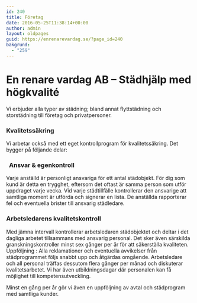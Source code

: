 ```yaml
---
id: 240
title: Företag
date: 2016-05-25T11:38:14+00:00
author: admin
layout: oldpages
guid: https://enrenarevardag.se/?page_id=240
bakgrund:
  - "259"
---
```

# En renare vardag AB &#8211; Städhjälp med högkvalité

Vi erbjuder alla typer av städning; bland annat flyttstädning och storstädning till företag och privatpersoner.

### Kvalitetssäkring

Vi arbetar också med ett eget kontrollprogram för kvalitetssäkring. Det bygger på följande delar:

###   Ansvar & egenkontroll

Varje anställd är personligt ansvariga för ett antal städobjekt. För dig som kund är detta en trygghet, eftersom det oftast är samma person som utför uppdraget varje vecka. Vid varje städtillfälle kontrollerar den ansvarige att samtliga moment är utförda och signerar en lista. De anställda rapporterar fel och eventuella brister till ansvarig städledare.

### Arbetsledarens kvalitetskontroll

Med jämna intervall kontrollerar arbetsledaren städobjektet och deltar i det dagliga arbetet tillsammans med ansvarig personal. Det sker även särskilda granskningskontroller minst sex gånger per år för att säkerställa kvaliteten.   Uppföljning : Alla reklamationer och eventuella avvikelser från städprogrammet följs snabbt upp och åtgärdas omgående. Arbetsledare och all personal träffas dessutom flera gånger per månad och diskuterar kvalitetsarbetet. Vi har även utbildningsdagar där personalen kan få möjlighet till kompetensutveckling.

Minst en gång per år gör vi även en uppföljning av avtal och städprogram med samtliga kunder.